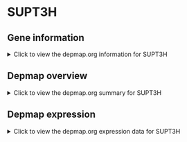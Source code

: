 <h1>SUPT3H</h1>

<h2>Gene information</h2>
<details>
  <summary>Click to view the depmap.org information for SUPT3H</summary>
  <iframe src="https://depmap.org/portal/gene/SUPT3H?tab=about" style="border:none;width:100%;height:800px"></iframe>
</details>

<h2>Depmap overview</h2>
<details>
  <summary>Click to view the depmap.org summary for SUPT3H</summary>
  <iframe src="https://depmap.org/portal/gene/SUPT3H?tab=overview" style="border:none;width:100%;height:800px"></iframe>
</details>

<h2>Depmap expression</h2>
<details>
  <summary>Click to view the depmap.org expression data for SUPT3H</summary>
  <iframe src="https://depmap.org/portal/gene/SUPT3H?tab=characterization" style="border:none;width:100%;height:800px"></iframe>
</details>


<!--
<h2>Reactome Pathway diagram</h2>
PNAME
-->


